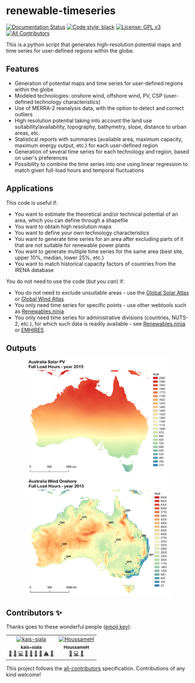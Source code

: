 # renewable-timeseries
[![Documentation Status](https://readthedocs.org/projects/renewable-timeseries/badge/?version=latest)](http://renewable-timeseries.readthedocs.io/en/latest/?badge=latest)
[![Code style: black](https://img.shields.io/badge/code%20style-black-000000.svg)](https://github.com/psf/black)
[![License: GPL v3](https://img.shields.io/badge/License-GPLv3-blue.svg)](https://www.gnu.org/licenses/gpl-3.0)
[![All Contributors](https://img.shields.io/badge/all_contributors-2-orange.svg?style=flat-square)](#contributors)

This is a python script that generates high-resolution potential maps and time series for user-defined regions within the globe.

## Features

* Generation of potential maps and time series for user-defined regions within the globe
* Modeled technologies: onshore wind, offshore wind, PV, CSP (user-defined technology characteristics)
* Use of MERRA-2 reanalysis data, with the option to detect and correct outliers
* High resolution potential taking into account the land use suitability/availability, topography, bathymetry, slope, distance to urban areas, etc.
* Statistical reports with summaries (available area, maximum capacity, maximum energy output, etc.) for each user-defined region
* Generation of several time series for each technology and region, based on user's preferences
* Possibility to combine the time series into one using linear regression to match given full-load hours and temporal fluctuations

## Applications

This code is useful if:

* You want to estimate the theoretical and/or technical potential of an area, which you can define through a shapefile
* You want to obtain high resolution maps
* You want to define your own technology characteristics
* You want to generate time series for an area after excluding parts of it that are not suitable for renewable power plants
* You want to generate multiple time series for the same area (best site, upper 10%, median, lower 25%, etc.)
* You want to match historical capacity factors of countries from the IRENA database

You do not need to use the code (*but you can*) if:

* You do not need to exclude unsuitable areas - use the [Global Solar Atlas](https://globalsolaratlas.info/) or [Global Wind Atlas](https://globalwindatlas.info/)
* You only need time series for specific points - use other webtools such as [Renewables.ninja](https://www.renewables.ninja/)
* You only need time series for administrative divisions (countries, NUTS-2, etc.), for which such data is readily available - see [Renewables.ninja](https://www.renewables.ninja/) or [EMHIRES](https://ec.europa.eu/jrc/en/scientific-tool/emhires)

## Outputs

<center><img src="doc\img\Australia_PV_wo_quant.png" alt="Australia_PV_wo_quant" width="400px">   <img src="doc\img\Australia_WindOn_with_quant.png" alt="Australia_WindOn_with_quant" width="400px"></center>

 
## Contributors ✨

Thanks goes to these wonderful people ([emoji key](https://allcontributors.org/docs/en/emoji-key)):

<!-- ALL-CONTRIBUTORS-LIST:START - Do not remove or modify this section -->
<!-- prettier-ignore -->
<table>
  <tr>
    <td align="center"><a href="https://github.com/kais-siala"><img src="https://avatars2.githubusercontent.com/u/21306297?v=4" width="100px;" alt="kais-siala"/><br /><sub><b>kais-siala</b></sub></a><br /><a href="#question-kais-siala" title="Answering Questions">💬</a> <a href="https://github.com/tum-ens/renewable-timeseries/issues?q=author%3Akais-siala" title="Bug reports">🐛</a> <a href="https://github.com/tum-ens/renewable-timeseries/commits?author=kais-siala" title="Code">💻</a> <a href="https://github.com/tum-ens/renewable-timeseries/commits?author=kais-siala" title="Documentation">📖</a> <a href="#ideas-kais-siala" title="Ideas, Planning, & Feedback">🤔</a> <a href="#maintenance-kais-siala" title="Maintenance">🚧</a> <a href="#review-kais-siala" title="Reviewed Pull Requests">👀</a> <a href="https://github.com/tum-ens/renewable-timeseries/commits?author=kais-siala" title="Tests">⚠️</a> <a href="#talk-kais-siala" title="Talks">📢</a></td>
    <td align="center"><a href="https://github.com/HoussameH"><img src="https://avatars2.githubusercontent.com/u/48953960?v=4" width="100px;" alt="HoussameH"/><br /><sub><b>HoussameH</b></sub></a><br /><a href="#question-HoussameH" title="Answering Questions">💬</a> <a href="https://github.com/tum-ens/renewable-timeseries/commits?author=HoussameH" title="Code">💻</a> <a href="https://github.com/tum-ens/renewable-timeseries/commits?author=HoussameH" title="Documentation">📖</a></td>
  </tr>
</table>

<!-- ALL-CONTRIBUTORS-LIST:END -->

This project follows the [all-contributors](https://github.com/all-contributors/all-contributors) specification. Contributions of any kind welcome!
